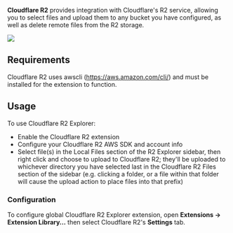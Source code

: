 **Cloudflare R2** provides integration with Cloudflare's R2 service, allowing you to select files and upload them to any bucket you have configured, as well as delete remote files from the R2 storage.

![](https://bitbucket.org/trekbikes/nova-cloudflarer2/raw/dd86258c2edab71b7e6fe7cc3eba7467c761d0a3/CloudflareR2.novaextension/Images/cloudflarer2-screenshots/CloudflareR2-screenshot-01.png)

## Requirements

Cloudflare R2 uses awscli (https://aws.amazon.com/cli/) and must be installed for the extension to function.

## Usage

To use Cloudflare R2 Explorer:

- Enable the Cloudflare R2 extension
- Configure your Cloudflare R2 AWS SDK and account info
- Select file(s) in the Local Files section of the R2 Explorer sidebar, then right click and choose to upload to Cloudflare R2; they'll be uploaded to whichever directory you have selected last in the Cloudflare R2 Files section of the sidebar (e.g. clicking a folder, or a file within that folder will cause the upload action to place files into that prefix)

### Configuration

To configure global Cloudflare R2 Explorer extension, open **Extensions → Extension Library...** then select Cloudflare R2's **Settings** tab.

<!--
You can also configure preferences on a per-project basis in **Project → Project Settings...**
-->